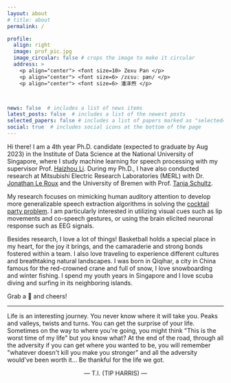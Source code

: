 ```yaml
---
layout: about
# title: about
permalink: /

profile:
  align: right
  image: prof_pic.jpg
  image_circular: false # crops the image to make it circular
  address: >
    <p align="center"> <font size=10> Zexu Pan </p>
    <p align="center"> <font size=6> /zɛsuː pæn/ </p>
    <p align="center"> <font size=6> 潘泽煦 </p>



news: false  # includes a list of news items
latest_posts: false  # includes a list of the newest posts
selected_papers: false # includes a list of papers marked as "selected={true}"
social: true  # includes social icons at the bottom of the page
---
```


Hi there! I am a 4th year Ph.D. candidate (expected to graduate by Aug 2023) in the Institute of Data Science at the National University of Singapore, where I study machine learning for speech processing with my supervisor Prof. [Haizhou Li](https://scholar.google.com/citations?user=z8_x7C8AAAAJ&hl=en&oi=ao). During my Ph.D., I have also conducted research at Mitsubishi Electric Research Laboratories (MERL) with Dr. [Jonathan Le Roux](https://scholar.google.com/citations?user=aUpxty8AAAAJ&hl=en&oi=ao) and the University of Bremen with Prof. [Tanja Schultz](https://scholar.google.com/citations?user=CupDmmcAAAAJ&hl=en&oi=ao). 


My research focuses on mimicking human auditory attention to develop more generalizable speech extraction algorithms in solving the [cocktail party problem](https://en.wikipedia.org/wiki/Cocktail_party_effect). I am particularly interested in utilizing visual cues such as lip movements and co-speech gestures, or using the brain elicited neuronal response such as EEG signals.


Besides research, I love a lot of things! Basketball holds a special place in my heart, for the joy it brings, and the camaraderie and strong bonds fostered within a team. I also love traveling to experience different cultures and breathtaking natural landscapes. I was born in Qiqihar, a city in China famous for the red-crowned crane and full of snow, I love snowboarding and winter fishing. I spend my youth years in Singapore and I love scuba diving and surfing in its neighboring islands.  

Grab a 🍺 and cheers!



---

Life is an interesting journey. You never know where it will take you. Peaks and valleys, twists and turns. You can get the surprise of your life. Sometimes on the way to where you're going, you might think "This is the worst time of my life" but you know what? At the end of the road, through all the adversity if you can get where you wanted to be, you will remember "whatever doesn't kill you make you stronger" and all the adversity would've been worth it... Be thankful for the life we got.

<p align="center"> — T.I. (TIP HARRIS) — </p>

